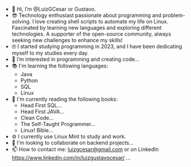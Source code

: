 - 👋 Hi, I’m @LuizGCesar or Gustavo.
- 😎 Technology enthusiast passionate about programming and problem-solving. I love creating shell scripts to automate my life on Linux. Fascinated by learning new languages and exploring different technologies. A supporter of the open-source community, always seeking new challenges to enhance my skills!
- 🤓 I started studying programming in 2023, and I have been dedicating myself to my studies every day.
- 👀 I’m interested in programming and creating code...
- 📚 I'm learning the following languages:
  - Java
  - Python
  - SQL
  - Linux
- 🌱 I'm currently reading the following books:
  - Head First SQL...
  - Head First JAVA...
  - Clean Code...
  - The Self-Taught Programmer...
  - Linux! Bible...
- ⚙️ I currently use Linux Mint to study and work.
- 💞️ I'm looking to collaborate on backend projects...
- 📫 How to contact me: luizgcesar@gmail.com or on LinkedIn https://www.linkedin.com/in/luizgustavocesar/ ...

<!---
LuizGCesar/LuizGCesar is a ✨ special ✨ repository because its `README.md` (this file) appears on your GitHub profile.
You can click the Preview link to take a look at your changes.
--->

